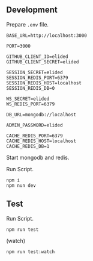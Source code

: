 ## Development
Prepare `.env` file.
```
BASE_URL=http://localhost:3000

PORT=3000

GITHUB_CLIENT_ID=elided
GITHUB_CLIENT_SECRET=elided

SESSION_SECRET=elided
SESSION_REDIS_PORT=6379
SESSION_REDIS_HOST=localhost
SESSION_REDIS_DB=0

WS_SECRET=elided
WS_REDIS_PORT=6379

DB_URL=mongodb://localhost

ADMIN_PASSWORD=elided

CACHE_REDIS_PORT=6379
CACHE_REDIS_HOST=localhost
CACHE_REDIS_DB=1
```
Start mongodb and redis.

Run Script.
```
npm i
npm nun dev
```
## Test
Run Script.
```
npm run test
```
(watch)
```
npm run test:watch
```